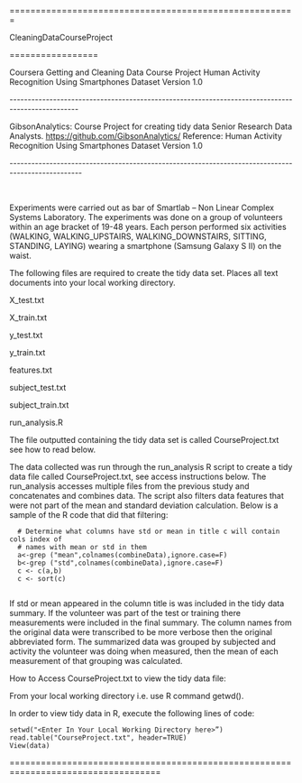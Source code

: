 =======================================================

CleaningDataCourseProject

=================

Coursera Getting and Cleaning Data Course Project Human Activity Recognition
Using Smartphones Dataset Version 1.0

\-------------------------------------------------------------------------------------------------

GibsonAnalytics: Course Project for creating tidy data Senior Research Data
Analysts. https://github.com/GibsonAnalytics/ Reference: Human Activity
Recognition Using Smartphones Dataset Version 1.0

\--------------------------------------------------------------------------------------------------

 

Experiments were carried out as bar of Smartlab – Non Linear Complex Systems
Laboratory. The experiments was done on a group of volunteers within an age
bracket of 19-48 years. Each person performed six activities (WALKING,
WALKING\_UPSTAIRS, WALKING\_DOWNSTAIRS, SITTING, STANDING, LAYING) wearing a
smartphone (Samsung Galaxy S II) on the waist.

The following files are required to create the tidy data set. Places all text
documents into your local working directory.

X\_test.txt

X\_train.txt

y\_test.txt

y\_train.txt

features.txt

subject\_test.txt

subject\_train.txt

run\_analysis.R

The file outputted containing the tidy data set is called CourseProject.txt see
how to read below.

The data collected was run through the run\_analysis R script to create a tidy
data file called CourseProject.txt, see access instructions below. The
run\_analysis accesses multiple files from the previous study and concatenates
and combines data. The script also filters data features that were not part of
the mean and standard deviation calculation. Below is a sample of the R code
that did that filtering:

~~~~~~~~~~~~~~~~~~~~~~~~~~~~~~~~~~~~~~~~~~~~~~~~~~~~~~~~~~~~~~~~~~~~~~~~~~~~~~~~
  # Determine what columns have std or mean in title c will contain cols index of 
  # names with mean or std in them
  a<-grep ("mean",colnames(combineData),ignore.case=F)
  b<-grep ("std",colnames(combineData),ignore.case=F)
  c <- c(a,b)
  c <- sort(c)
  
~~~~~~~~~~~~~~~~~~~~~~~~~~~~~~~~~~~~~~~~~~~~~~~~~~~~~~~~~~~~~~~~~~~~~~~~~~~~~~~~

If std or mean appeared in the column title is was included in the tidy data
summary. If the volunteer was part of the test or training there measurements
were included in the final summary. The column names from the original data were
transcribed to be more verbose then the original abbreviated form. The
summarized data was grouped by subjected and activity the volunteer was doing
when measured, then the mean of each measurement of that grouping was
calculated.

How to Access CourseProject.txt to view the tidy data file:

From your local working directory i.e. use R command getwd().

In order to view tidy data in R, execute the following lines of code:

~~~~~~~~~~~~~~~~~~~~~~~~~~~~~~~~~~~~~~~~~~~~~~~~~~~~~~~~~~~~~~~~~~~~~~~~~~~~~~~~
setwd("<Enter In Your Local Working Directory here>”) 
read.table("CourseProject.txt", header=TRUE)
View(data)
~~~~~~~~~~~~~~~~~~~~~~~~~~~~~~~~~~~~~~~~~~~~~~~~~~~~~~~~~~~~~~~~~~~~~~~~~~~~~~~~

===================================================================================
